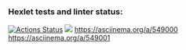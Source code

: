 ### Hexlet tests and linter status:
[![Actions Status](https://github.com/Cher-Cash/python-project-49/workflows/hexlet-check/badge.svg)](https://github.com/Cher-Cash/python-project-49/actions)
<a href="https://codeclimate.com/github/Cher-Cash/python-project-49/maintainability"><img src="https://api.codeclimate.com/v1/badges/7521bf7a17e92e14f0d6/maintainability" /></a>
https://asciinema.org/a/549000
https://asciinema.org/a/549001
